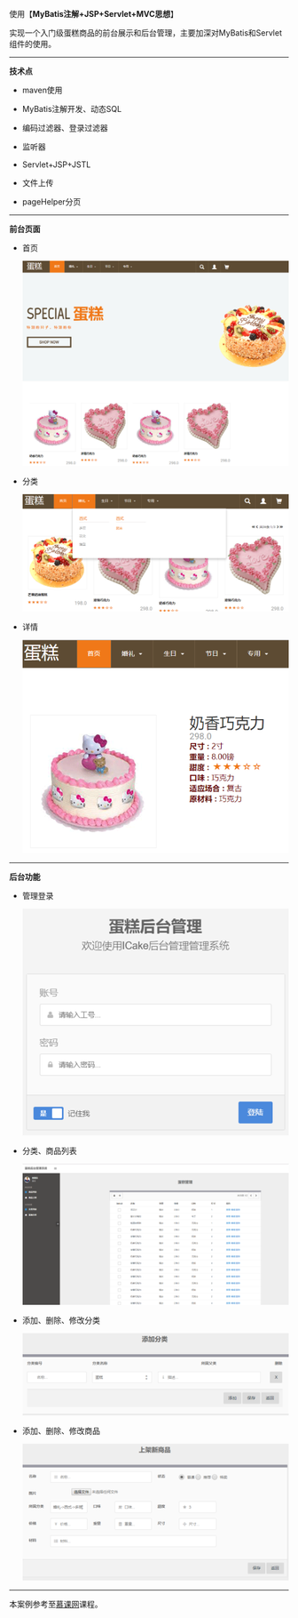 使用【**MyBatis注解+JSP+Servlet+MVC思想**】

实现一个入门级蛋糕商品的前台展示和后台管理，主要加深对MyBatis和Servlet组件的使用。

------

**技术点**

- maven使用

- MyBatis注解开发、动态SQL

- 编码过滤器、登录过滤器

- 监听器

- Servlet+JSP+JSTL

- 文件上传

- pageHelper分页

------

**前台页面**

- 首页

  ![index-page](https://raw.githubusercontent.com/MaJesTySA/JavaWeb/master/img/Cake_Product_Management/CPM_index_page.png)

- 分类

  ![category](https://raw.githubusercontent.com/MaJesTySA/JavaWeb/master/img/Cake_Product_Management/CPM_catagory2.png)

- 详情

  ![detail](https://raw.githubusercontent.com/MaJesTySA/JavaWeb/master/img/Cake_Product_Management/CPM_detail.png)

------

**后台功能**


- 管理登录

  ![admin-login](https://raw.githubusercontent.com/MaJesTySA/JavaWeb/master/img/Cake_Product_Management/CPM_admin_login.png)

- 分类、商品列表

  ![cake-list](https://raw.githubusercontent.com/MaJesTySA/JavaWeb/master/img/Cake_Product_Management/CPM_admin_cakeList.png)

- 添加、删除、修改分类

  ![category-add](https://raw.githubusercontent.com/MaJesTySA/JavaWeb/master/img/Cake_Product_Management/CPM_admin_categoryAdd.png)

- 添加、删除、修改商品

  ![cake-add](https://raw.githubusercontent.com/MaJesTySA/JavaWeb/master/img/Cake_Product_Management/CPM_admin_cakeAdd.png)

------

本案例参考至[慕课网](https://www.imooc.com/)课程。

